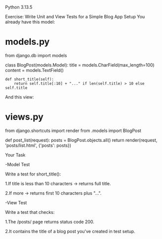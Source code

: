 Python 3.13.5

Exercise: Write Unit and View Tests for a Simple Blog App
Setup
You already have this model:

# models.py
from django.db import models

class BlogPost(models.Model):
    title = models.CharField(max_length=100)
    content = models.TextField()

    def short_title(self):
        return self.title[:10] + "..." if len(self.title) > 10 else self.title
And this view:

# views.py
from django.shortcuts import render
from .models import BlogPost

def post_list(request):
    posts = BlogPost.objects.all()
    return render(request, 'posts/list.html', {'posts': posts})
    
Your Task

-Model Test

Write a test for short_title():

 1.If title is less than 10 characters → returns full title.
 
 2.If more → returns first 10 characters plus "...".
 
-View Test

Write a test that checks:

 1.The /posts/ page returns status code 200.
 
 2.It contains the title of a blog post you've created in test setup.
